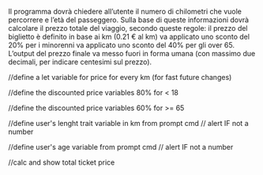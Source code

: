 Il programma dovrà chiedere all’utente il numero di chilometri che vuole percorrere e l’età del passeggero.
Sulla base di queste informazioni dovrà calcolare il prezzo totale del viaggio, secondo queste regole:
il prezzo del biglietto è definito in base ai km (0.21 € al km)
va applicato uno sconto del 20% per i minorenni
va applicato uno sconto del 40% per gli over 65.
L’output del prezzo finale va messo fuori in forma umana (con massimo due decimali, per indicare centesimi sul prezzo).


//define a let variable for price for every km (for fast future changes)

//define the  discounted price variables 80% for < 18  

//define the discounted price variables 60% for >= 65

//define user's lenght trait variable in km from prompt cmd
    //  alert IF not a number

//define user's age variable from prompt cmd
    // alert IF not a number

//calc and show total ticket price

